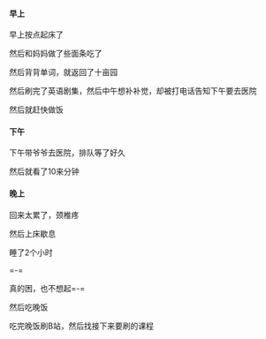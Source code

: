 #### 早上

早上按点起床了

然后和妈妈做了些面条吃了

然后背背单词，就返回了十亩园

然后刷完了英语剧集，然后中午想补补觉，却被打电话告知下午要去医院

然后就赶快做饭

#### 下午

下午带爷爷去医院，排队等了好久

然后就看了10来分钟

#### 晚上

回来太累了，颈椎疼

然后上床歇息

睡了2个小时

=-=

真的困，也不想起=-=

然后吃晚饭

吃完晚饭刷B站，然后找接下来要刷的课程